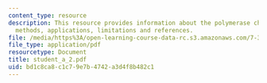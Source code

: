 ```yaml
---
content_type: resource
description: This resource provides information about the polymerase chain reaction,
  methods, applications, limitations and references.
file: /media/https%3A/open-learning-course-data-rc.s3.amazonaws.com/7-349-biological-computing-at-the-crossroads-of-engineering-and-science-spring-2005/bd1c8ca8c1c79e7b4742a3d4f8b482c1_student_a_2.pdf
file_type: application/pdf
resourcetype: Document
title: student_a_2.pdf
uid: bd1c8ca8-c1c7-9e7b-4742-a3d4f8b482c1
---
```


